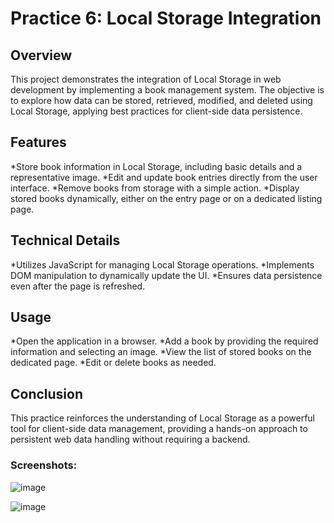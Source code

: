 # **Practice 6: Local Storage Integration**
## **Overview**
This project demonstrates the integration of Local Storage in web development by implementing a book management system. The objective is to explore how data can be stored, retrieved, modified, and deleted using Local Storage, applying best practices for client-side data persistence.

## **Features**
*Store book information in Local Storage, including basic details and a representative image.
*Edit and update book entries directly from the user interface.
*Remove books from storage with a simple action.
*Display stored books dynamically, either on the entry page or on a dedicated listing page.
## **Technical Details**
*Utilizes JavaScript for managing Local Storage operations.
*Implements DOM manipulation to dynamically update the UI.
*Ensures data persistence even after the page is refreshed.
## **Usage**
*Open the application in a browser.
*Add a book by providing the required information and selecting an image.
*View the list of stored books on the dedicated page.
*Edit or delete books as needed.
## **Conclusion**
This practice reinforces the understanding of Local Storage as a powerful tool for client-side data management, providing a hands-on approach to persistent web data handling without requiring a backend.

### **Screenshots:** 

![image](https://github.com/user-attachments/assets/d3e4fce3-3d61-4f1a-8d92-7675cc205b78)

![image](https://github.com/user-attachments/assets/8dffb65e-b3cc-4fe0-a411-e9299600518e)

